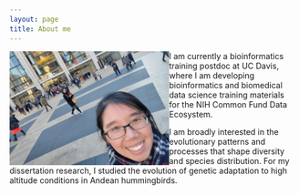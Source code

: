 ```yaml
---
layout: page
title: About me
---
```


<img align="left" style="float: left;" src="/assets/img/avatar.jpg" height="200" width="280">

I am currently a bioinformatics training postdoc at UC Davis, where I am developing bioinformatics and biomedical data science training materials for the NIH Common Fund Data Ecosystem.

I am broadly interested in the evolutionary patterns and processes that shape diversity and species distribution. For my dissertation research, I studied the evolution of genetic adaptation to high altitude conditions in Andean hummingbirds.

